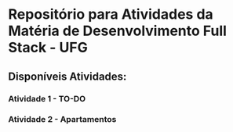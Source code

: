# Repositório para Atividades da Matéria de Desenvolvimento Full Stack - UFG

## Disponíveis Atividades:

### Atividade 1 - TO-DO
### Atividade 2 - Apartamentos